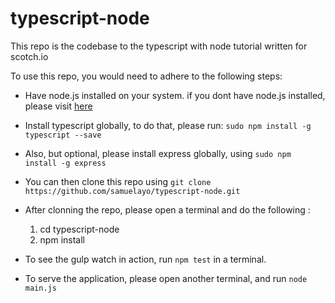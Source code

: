# typescript-node
This repo is the codebase to the typescript with node tutorial written for scotch.io

To use this repo, you would need to adhere to the following steps:

- Have node.js installed on your system. if you dont have node.js installed, please visit [here](https://nodejs.org/en/download/) 

- Install typescript globally, to do that, please run: `sudo npm install -g typescript --save`

- Also, but optional, please install express globally, using `sudo npm install -g express`

- You can then clone this repo using `git clone https://github.com/samuelayo/typescript-node.git`

- After clonning the repo, please open a terminal and do the following :
	1. cd typescript-node
	2. npm install
	
- To see the gulp watch in action, run `npm test`  in a terminal.

- To serve the application, please open another terminal, and run `node main.js`	
